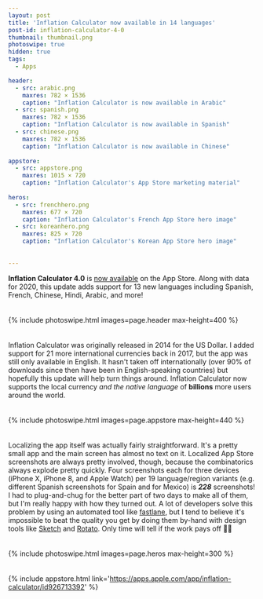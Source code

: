 ```yaml
---
layout: post
title: 'Inflation Calculator now available in 14 languages'
post-id: inflation-calculator-4-0
thumbnail: thumbnail.png
photoswipe: true
hidden: true
tags: 
  - Apps

header:
  - src: arabic.png
    maxres: 782 × 1536
    caption: "Inflation Calculator is now available in Arabic"
  - src: spanish.png
    maxres: 782 × 1536
    caption: "Inflation Calculator is now available in Spanish"
  - src: chinese.png
    maxres: 782 × 1536
    caption: "Inflation Calculator is now available in Chinese"
    
appstore:
  - src: appstore.png
    maxres: 1015 × 720
    caption: "Inflation Calculator's App Store marketing material"
    
heros:
  - src: frenchhero.png
    maxres: 677 × 720
    caption: "Inflation Calculator's French App Store hero image"
  - src: koreanhero.png
    maxres: 825 × 720
    caption: "Inflation Calculator's Korean App Store hero image"
    
    
---
```


**Inflation Calculator 4.0** is [now available](https://apps.apple.com/app/inflation-calculator/id926713392) on the App Store. Along with data for 2020, this update adds support for 13 new languages including Spanish, French, Chinese, Hindi, Arabic, and more!

<div style="padding-top:20px; padding-bottom:20px;">
{% include photoswipe.html images=page.header max-height=400 %}
</div>

<!--break-->

Inflation Calculator was originally released in 2014 for the US Dollar. I added support for 21 more international currencies back in 2017, but the app was still only available in English. It hasn't taken off internationally (over 90% of downloads since then have been in English-speaking countries) but hopefully this update will help turn things around. Inflation Calculator now supports the local currency *and the native language* of **billions** more users around the world.

<div style="padding-top:20px; padding-bottom:20px;">
{% include photoswipe.html images=page.appstore max-height=440 %}
</div>

Localizing the app itself was actually fairly straightforward. It's a pretty small app and the main screen has almost no text on it. Localized App Store screenshots are always pretty involved, though, because the combinatorics always explode pretty quickly. Four screenshots each for three devices (iPhone X, iPhone 8, and Apple Watch) per 19 language/region variants (e.g. different Spanish screenshots for Spain and for Mexico) is ***228*** screenshots! I had to plug-and-chug for the better part of two days to make all of them, but I'm really happy with how they turned out. A lot of developers solve this problem by using an automated tool like [fastlane](https://docs.fastlane.tools/getting-started/ios/screenshots/#put-your-screenshots-into-device-frames), but I tend to believe it's impossible to beat the quality you get by doing them by-hand with design tools like [Sketch](https://www.sketch.com) and [Rotato](https://www.rotato.xyz). Only time will tell if the work pays off 🤞🏻

<div style="padding-top:20px; padding-bottom:20px;">
{% include photoswipe.html images=page.heros max-height=300 %}
</div>

{% include appstore.html link='https://apps.apple.com/app/inflation-calculator/id926713392' %}
